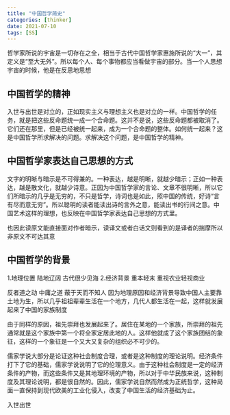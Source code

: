 ```yaml
---
title: "中国哲学简史"
categories: [thinker]
date: 2021-07-10
tags: [SS]
---
```




哲学家所说的宇宙是一切存在之全，相当于古代中国哲学家惠施所说的“大一”，其定义是“至大无外”。所以每个人、每个事物都应当看做宇宙的部分。当一个人思想宇宙的时候，他是在反思地思想


## 中国哲学的精神

入世与出世是对立的，正如现实主义与理想主义也是对立的一样。中国哲学的任务，就是把这些反命题统一成一个合命题。这并不是说，这些反命题都被取消了。它们还在那里，但是已经被统一起来，成为一个合命题的整体。如何统一起来？这是中国哲学所求解决的问题。求解决这个问题，是中国哲学的精神。


## 中国哲学家表达自己思想的方式

文字的明晰与暗示是不可得兼的。一种表达，越是明晰，就越少暗示；正如一种表达，越是散文化，就越少诗意。正因为中国哲学家的言论、文章不很明晰，所以它们所暗示的几乎是无穷的，不只是哲学，诗词也是如此，照中国的传统，好诗“言有尽而意无穷”。所以聪明的读者能读出诗的言外之意，能读出书的行间之意。中国艺术这样的理想，也反映在中国哲学家表达自己思想的方式里。

也因此读原文能直接面对作者暗示，读译文或者白话文则看到的是译者的揣摩所以非原文不可达其意


## 中国哲学的背景

1.地理位置 陆地辽阔 古代很少见海
2.经济背景 重本轻末 重视农业轻视商业

反者道之动
中庸之道
蔽于天而不知人
因为地理原因和经济背景导致中国人主要靠土地为生，所以几乎祖祖辈辈生活在一个地方，几代人都生活在一起，这样就发展起来了中国的家族制度

由于同样的原因，祖先崇拜也发展起来了。居住在某地的一个家族，所崇拜的祖先通常就是这个家族中第一个将全家定居此地的人。这样他就成了这个家族团结的象征，这样的一个象征是一个又大又复杂的组织必不可少的。

儒家学说大部分是论证这种社会制度合理，或者是这种制度的理论说明。经济条件打下了它的基础，儒家学说说明了它的伦理意义。由于这种社会制度是一定的经济条件的产物，而这些条件又是其地理环境的产物，所以对于中华民族来说，这种制度及其理论说明，都是很自然的。因此，儒家学说自然而然成为正统哲学，这种局面一直保持到现代欧美的工业化侵入，改变了中国生活的经济基础为止。

入世出世
